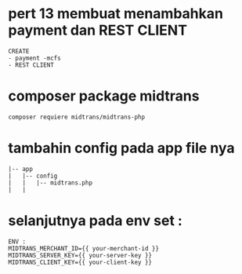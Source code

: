 # pert 13 membuat menambahkan payment dan REST CLIENT
```
CREATE
- payment -mcfs 
- REST CLIENT
```

# composer package midtrans
```
composer requiere midtrans/midtrans-php
```

# tambahin config pada app file nya 
```plaintext
|-- app
|   |-- config
|   |   |-- midtrans.php
|   |   
```

# selanjutnya pada env set : 
```
ENV : 
MIDTRANS_MERCHANT_ID={{ your-merchant-id }}
MIDTRANS_SERVER_KEY={{ your-server-key }}
MIDTRANS_CLIENT_KEY={{ your-client-key }}
```




